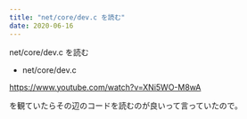 ```yaml
---
title: "net/core/dev.c を読む"
date: 2020-06-16
---
```


net/core/dev.c を読む

* net/core/dev.c

https://www.youtube.com/watch?v=XNi5WO-M8wA

を観ていたらその辺のコードを読むのが良いって言っていたので。